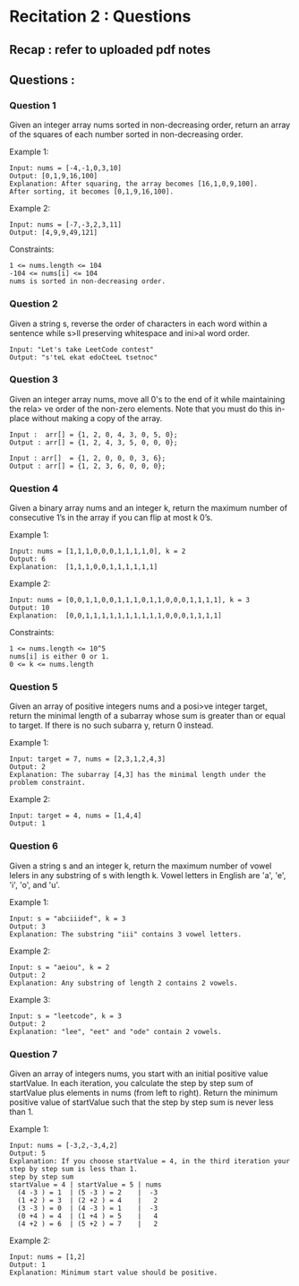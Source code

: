 # Recitation 2 : Questions

## Recap : refer to uploaded pdf notes

## Questions : 


### Question 1

Given an integer array nums sorted in non-decreasing order, return  an array of the squares of each number sorted in non-decreasing order.

Example 1:
```
Input: nums = [-4,-1,0,3,10]
Output: [0,1,9,16,100]
Explanation: After squaring, the array becomes [16,1,0,9,100].
After sorting, it becomes [0,1,9,16,100].
```
Example 2:
```
Input: nums = [-7,-3,2,3,11]
Output: [4,9,9,49,121]
```
Constraints:
```
1 <= nums.length <= 104
-104 <= nums[i] <= 104
nums is sorted in non-decreasing order.
```
### Question 2
Given a string s, reverse the order of characters in each word within a sentence while s>ll preserving whitespace and ini>al word order.

```
Input: "Let's take LeetCode contest"
Output: "s'teL ekat edoCteeL tsetnoc"
```

### Question 3
Given an integer array nums, move all 0's to the end of it while maintaining the rela> ve order of the non-zero elements. Note that you must do this in-place without making a copy of the array.

```
Input :  arr[] = {1, 2, 0, 4, 3, 0, 5, 0};
Output : arr[] = {1, 2, 4, 3, 5, 0, 0, 0};

Input : arr[]  = {1, 2, 0, 0, 0, 3, 6};
Output : arr[] = {1, 2, 3, 6, 0, 0, 0};
```

### Question 4
Given a binary array nums and an integer k, return the maximum number of consecutive 1’s in the array if you can flip at most k 0’s.

Example 1:
```
Input: nums = [1,1,1,0,0,0,1,1,1,1,0], k = 2
Output: 6
Explanation:  [1,1,1,0,0,1,1,1,1,1,1]
```
Example 2:
```
Input: nums = [0,0,1,1,0,0,1,1,1,0,1,1,0,0,0,1,1,1,1], k = 3
Output: 10
Explanation:  [0,0,1,1,1,1,1,1,1,1,1,1,0,0,0,1,1,1,1]
```
Constraints:
```
1 <= nums.length <= 10^5
nums[i] is either 0 or 1.
0 <= k <= nums.length
```
### Question 5
Given an array of positive integers nums and a posi>ve integer target, return the minimal length of a subarray whose sum is greater than or equal to target. If there is no such subarra y, return 0 instead.

Example 1:
```
Input: target = 7, nums = [2,3,1,2,4,3]
Output: 2
Explanation: The subarray [4,3] has the minimal length under the problem constraint.
```
Example 2:
```
Input: target = 4, nums = [1,4,4]
Output: 1
```
### Question 6

Given a string s and an integer k, return the maximum number of vowel leIers in any substring of s with length k. Vowel letters in English are 'a', 'e', 'i', 'o', and 'u'.

Example 1:
```
Input: s = "abciiidef", k = 3
Output: 3
Explanation: The substring "iii" contains 3 vowel letters.
```
Example 2:
```
Input: s = "aeiou", k = 2
Output: 2
Explanation: Any substring of length 2 contains 2 vowels.
```
Example 3:
```
Input: s = "leetcode", k = 3
Output: 2
Explanation: "lee", "eet" and "ode" contain 2 vowels.
```

### Question 7
Given an array of integers nums, you start with an initial positive value startValue.
In each iteration, you calculate the step by step sum of startValue plus elements in nums (from left to right).
Return the minimum positive value of startValue such that the step by step sum is never less than 1.

Example 1:
```
Input: nums = [-3,2,-3,4,2]
Output: 5
Explanation: If you choose startValue = 4, in the third iteration your step by step sum is less than 1.
step by step sum
startValue = 4 | startValue = 5 | nums
  (4 -3 ) = 1  | (5 -3 ) = 2    |  -3
  (1 +2 ) = 3  | (2 +2 ) = 4    |   2
  (3 -3 ) = 0  | (4 -3 ) = 1    |  -3
  (0 +4 ) = 4  | (1 +4 ) = 5    |   4
  (4 +2 ) = 6  | (5 +2 ) = 7    |   2

```
Example 2:
```
Input: nums = [1,2]
Output: 1
Explanation: Minimum start value should be positive. 
```